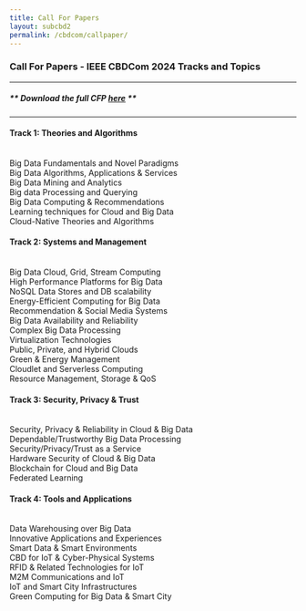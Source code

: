 ```yaml
---
title: Call For Papers
layout: subcbd2
permalink: /cbdcom/callpaper/
---
```


<h3>Call For Papers - IEEE CBDCom 2024 Tracks and Topics</h3>

<hr/>

<h5> ** Download the full <b>CFP <a href="http://cyber-science.org/2024/assets/files/CBDCom2024_CFP.pdf" target=_new>here</a></b> ** </h5> 

<hr/>

<h4>Track 1: Theories and Algorithms</h4>
<br/>Big Data Fundamentals and Novel Paradigms
<br/>Big Data Algorithms, Applications & Services
<br/>Big Data Mining and Analytics
<br/>Big data Processing and Querying
<br/>Big Data Computing & Recommendations
<br/>Learning techniques for Cloud and Big Data
<br/>Cloud-Native Theories and Algorithms
 
<h4>Track 2: Systems and Management</h4>
<br/>Big Data Cloud, Grid, Stream Computing
<br/>High Performance Platforms for Big Data
<br/>NoSQL Data Stores and DB scalability
<br/>Energy-Efficient Computing for Big Data
<br/>Recommendation & Social Media Systems
<br/>Big Data Availability and Reliability
<br/>Complex Big Data Processing
<br/>Virtualization Technologies
<br/>Public, Private, and Hybrid Clouds
<br/>Green & Energy Management
<br/>Cloudlet and Serverless Computing
<br/>Resource Management, Storage & QoS

<h4>Track 3: Security, Privacy & Trust</h4>
<br/>Security, Privacy & Reliability in Cloud & Big Data
<br/>Dependable/Trustworthy Big Data Processing
<br/>Security/Privacy/Trust as a Service
<br/>Hardware Security of Cloud & Big Data
<br/>Blockchain for Cloud and Big Data 
<br/>Federated Learning

<h4>Track 4: Tools and Applications</h4>
<br/>Data Warehousing over Big Data
<br/>Innovative Applications and Experiences
<br/>Smart Data & Smart Environments
<br/>CBD for IoT & Cyber-Physical Systems
<br/>RFID & Related Technologies for IoT
<br/>M2M Communications and IoT
<br/>IoT and Smart City Infrastructures
<br/>Green Computing for Big Data & Smart City
